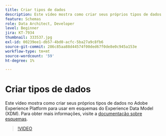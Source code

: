 ```yaml
---
title: Criar tipos de dados
description: Este vídeo mostra como criar seus próprios tipos de dados no Adobe Experience Platform para usar em esquemas do Experience Data Model (XDM).
feature: Schemas
role: Data Architect, Developer
level: Beginner
jira: KT-7934
thumbnail: 333537.jpg
exl-id: 00239ee1-db57-4bd0-acfc-5ba27a9c8fb6
source-git-commit: 286c85aa88d44574f00ded67f0de8e0c945a153e
workflow-type: tm+mt
source-wordcount: '59'
ht-degree: 1%

---
```


# Criar tipos de dados

Este vídeo mostra como criar seus próprios tipos de dados no Adobe Experience Platform para usar em esquemas do Experience Data Model (XDM). Para obter mais informações, visite a [documentação sobre esquemas](https://experienceleague.adobe.com/docs/experience-platform/xdm/home.html?lang=pt-BR).

>[!VIDEO](https://video.tv.adobe.com/v/333537?learn=on&enablevpops)
